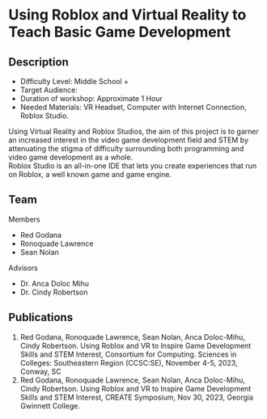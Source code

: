# Using Roblox and Virtual Reality to Teach Basic Game Development
## Description
- Difficulty Level: Middle School + <br>
- Target Audience: <br>
- Duration of workshop: Approximate 1 Hour <br>
- Needed Materials: VR Headset, Computer with Internet Connection, Roblox Studio. <br>
<p>Using Virtual Reality and Roblox Studios, the aim of this project is to garner an increased interest in the video game development field and STEM by attenuating the stigma of difficulty surrounding both programming and video game development as a whole. <br> 
Roblox Studio is an all-in-one IDE that lets you create experiences that run on Roblox, a well known game and game engine.</p>

## Team
Members <br>
- Red Godana <br>
- Ronoquade Lawrence <br>
- Sean Nolan <br>

Advisors <br>

- Dr. Anca Doloc Mihu <br>
- Dr. Cindy Robertson <br>

## Publications
1. Red Godana, Ronoquade Lawrence, Sean Nolan, Anca Doloc-Mihu, Cindy Robertson. Using Roblox and VR to Inspire Game Development Skills and STEM Interest, Consortium for Computing. Sciences in Colleges: Southeastern Region (CCSC:SE), November 4-5, 2023, Conway, SC
2. Red Godana, Ronoquade Lawrence, Sean Nolan, Anca Doloc-Mihu, Cindy Robertson. Using Roblox and VR to Inspire Game Development Skills and STEM Interest, CREATE Symposium, Nov 30, 2023, Georgia Gwinnett College.

